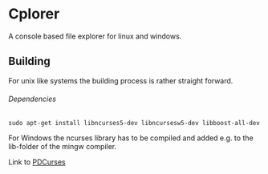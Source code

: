 # Cplorer
A console based file explorer for linux and windows.

## Building
For unix like systems the building process is rather straight forward.

###### Dependencies
```
sudo apt-get install libncurses5-dev libncursesw5-dev libboost-all-dev
```

For Windows the ncurses library has to be compiled and added e.g. 
to the lib-folder of the mingw compiler.

Link to [PDCurses](https://github.com/wmcbrine/PDCurses)

